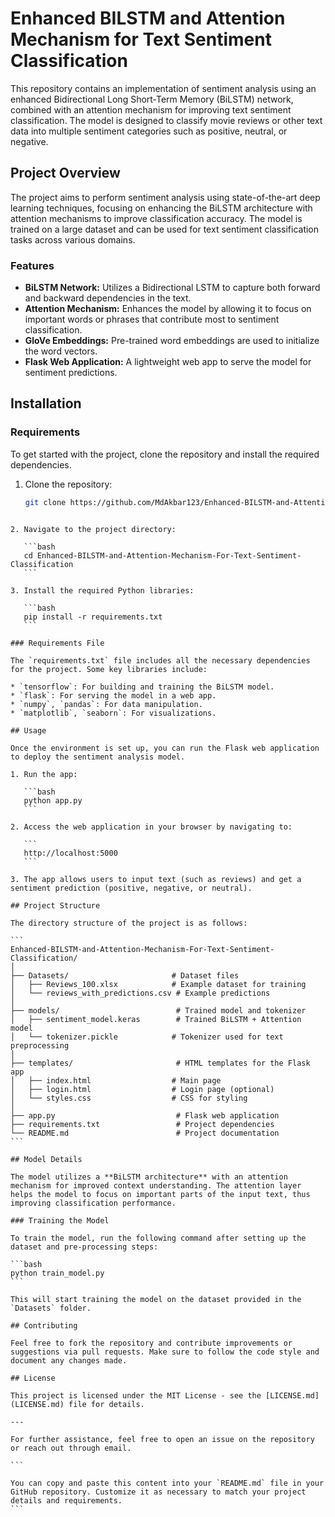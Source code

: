 
# Enhanced BILSTM and Attention Mechanism for Text Sentiment Classification

This repository contains an implementation of sentiment analysis using an enhanced Bidirectional Long Short-Term Memory (BiLSTM) network, combined with an attention mechanism for improving text sentiment classification. The model is designed to classify movie reviews or other text data into multiple sentiment categories such as positive, neutral, or negative.

## Project Overview

The project aims to perform sentiment analysis using state-of-the-art deep learning techniques, focusing on enhancing the BiLSTM architecture with attention mechanisms to improve classification accuracy. The model is trained on a large dataset and can be used for text sentiment classification tasks across various domains.

### Features

- **BiLSTM Network:** Utilizes a Bidirectional LSTM to capture both forward and backward dependencies in the text.
- **Attention Mechanism:** Enhances the model by allowing it to focus on important words or phrases that contribute most to sentiment classification.
- **GloVe Embeddings:** Pre-trained word embeddings are used to initialize the word vectors.
- **Flask Web Application:** A lightweight web app to serve the model for sentiment predictions.

## Installation

### Requirements

To get started with the project, clone the repository and install the required dependencies.

1. Clone the repository:

   ```bash
   git clone https://github.com/MdAkbar123/Enhanced-BILSTM-and-Attention-Mechanism-For-Text-Sentiment-Classification.git
````

2. Navigate to the project directory:

   ```bash
   cd Enhanced-BILSTM-and-Attention-Mechanism-For-Text-Sentiment-Classification
   ```

3. Install the required Python libraries:

   ```bash
   pip install -r requirements.txt
   ```

### Requirements File

The `requirements.txt` file includes all the necessary dependencies for the project. Some key libraries include:

* `tensorflow`: For building and training the BiLSTM model.
* `flask`: For serving the model in a web app.
* `numpy`, `pandas`: For data manipulation.
* `matplotlib`, `seaborn`: For visualizations.

## Usage

Once the environment is set up, you can run the Flask web application to deploy the sentiment analysis model.

1. Run the app:

   ```bash
   python app.py
   ```

2. Access the web application in your browser by navigating to:

   ```
   http://localhost:5000
   ```

3. The app allows users to input text (such as reviews) and get a sentiment prediction (positive, negative, or neutral).

## Project Structure

The directory structure of the project is as follows:

```
Enhanced-BILSTM-and-Attention-Mechanism-For-Text-Sentiment-Classification/
│
├── Datasets/                       # Dataset files
│   ├── Reviews_100.xlsx            # Example dataset for training
│   └── reviews_with_predictions.csv # Example predictions
│
├── models/                          # Trained model and tokenizer
│   ├── sentiment_model.keras        # Trained BiLSTM + Attention model
│   └── tokenizer.pickle            # Tokenizer used for text preprocessing
│
├── templates/                       # HTML templates for the Flask app
│   ├── index.html                  # Main page
│   ├── login.html                  # Login page (optional)
│   └── styles.css                  # CSS for styling
│
├── app.py                           # Flask web application
├── requirements.txt                 # Project dependencies
└── README.md                        # Project documentation
```

## Model Details

The model utilizes a **BiLSTM architecture** with an attention mechanism for improved context understanding. The attention layer helps the model to focus on important parts of the input text, thus improving classification performance.

### Training the Model

To train the model, run the following command after setting up the dataset and pre-processing steps:

```bash
python train_model.py
```

This will start training the model on the dataset provided in the `Datasets` folder.

## Contributing

Feel free to fork the repository and contribute improvements or suggestions via pull requests. Make sure to follow the code style and document any changes made.

## License

This project is licensed under the MIT License - see the [LICENSE.md](LICENSE.md) file for details.

---

For further assistance, feel free to open an issue on the repository or reach out through email.

```

You can copy and paste this content into your `README.md` file in your GitHub repository. Customize it as necessary to match your project details and requirements.
```
